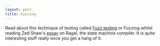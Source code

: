 ```yaml
---
layout: post
title: Fuzzing
---
```


Read about this technique of testing called [Fuzz testing](<http://en.wikipedia.org/wiki/Fuzz_testing>) or Fuzzing whilst reading Zed Shaw's [essay](<http://www.zedshaw.com/essays/ragel_state_charts.html>) on Ragel, the state machine compiler. It is quite interesting stuff really once you get a hang of it.